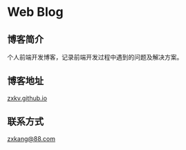 # Web Blog

## 博客简介

个人前端开发博客，记录前端开发过程中遇到的问题及解决方案。

## 博客地址

[zxkv.github.io](https://zxkv.github.io/)

## 联系方式

<zxkang@88.com>
